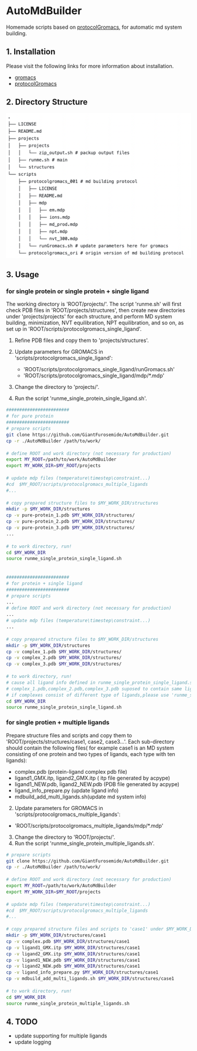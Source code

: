 # AutoMdBuilder

Homemade scripts based on  [protocolGromacs](https://github.com/tubiana/protocolGromacs), for automatic md system building.

## 1. Installation
Please visit the following links for more information about installation.

* [gromacs](https://manual.gromacs.org/current/install-guide/index.html)
* [protocolGromacs](https://github.com/tubiana/protocolGromacs)

## 2. Directory Structure

![directory_structure](imgs/directory_structure.png)

## 3. Usage

### for single protein or single protein + single ligand

The working directory is 'ROOT/projects/'. The script 'runme.sh' will first check PDB files in 'ROOT/projects/structures', then create new directories under 'projects/projects' for each structure, and perform MD system building, minimization, NVT equilibration, NPT equilibration, and so on, as set up in 'ROOT/scripts/protocolgromacs_single_ligand'.

1. Refine PDB files and copy them to 'projects/structures'.
2. Update parameters for GROMACS in 'scripts/protocolgromacs_single_ligand':

   * 'ROOT/scripts/protocolgromacs_single_ligand/runGromacs.sh'
   * 'ROOT/scripts/protocolgromacs_single_ligand/mdp/*.mdp'
3. Change the directory to 'projects/'.
4. Run the script 'runme_single_protein_single_ligand.sh'.

```bash
########################
# for pure protein 
########################
# prepare scripts 
git clone https://github.com/GiantFurosemide/AutoMdBuilder.git
cp -r ./AutoMdBuilder /path/to/work/

# define ROOT and work directory (not necessary for production)
export MY_ROOT=/path/to/work/AutoMdBuilder
export MY_WORK_DIR=$MY_ROOT/projects

# update mdp files (temperature\timestep\constraint...)
#cd  $MY_ROOT/scripts/protocolgromacs_multiple_ligands
#...

# copy prepared structure files to $MY_WORK_DIR/structures
mkdir -p $MY_WORK_DIR/structures
cp -v pure-protein_1.pdb $MY_WORK_DIR/structures/
cp -v pure-protein_2.pdb $MY_WORK_DIR/structures/
cp -v pure-protein_3.pdb $MY_WORK_DIR/structures/
...

# to work directory, run!
cd $MY_WORK_DIR
source runme_single_protein_single_ligand.sh


########################
# for protein + single ligand
########################
# prepare scripts 
...
# define ROOT and work directory (not necessary for production)
...
# update mdp files (temperature\timestep\constraint...)
...

# copy prepared structure files to $MY_WORK_DIR/structures
mkdir -p $MY_WORK_DIR/structures
cp -v complex_1.pdb $MY_WORK_DIR/structures/
cp -v complex_2.pdb $MY_WORK_DIR/structures/
cp -v complex_3.pdb $MY_WORK_DIR/structures/

# to work directory, run!
# cause all ligand info defined in runme_single_protein_single_ligand.sh
# complex_1.pdb,complex_2.pdb,complex_3.pdb suposed to contain same ligands
# if complexes consist of different type of ligands,please use 'runme_single_protein_multiple_ligands.sh'
cd $MY_WORK_DIR
source runme_single_protein_single_ligand.sh

```

### for single protien + multiple ligands
Prepare structure files and scripts and copy them to 'ROOT/projects/structures/case1, case2, case3...'. Each sub-directory should contain the following files( for example case1 is an MD system consisting of one protein and two types of ligands, each type with ten ligands):

* complex.pdb (protein-ligand complex pdb file)
* ligand1_GMX.itp, ligand2_GMX.itp ( itp file generated by acpype)
* ligand1_NEW.pdb, ligand2_NEW.pdb (PDB file generated by acpype)
* ligand_info_prepare.py (update ligand info)
* mdbuild_add_multi_ligands.sh(update md system info)

2. Update parameters for GROMACS in 'scripts/protocolgromacs_multiple_ligands':

* 'ROOT/scripts/protocolgromacs_multiple_ligands/mdp/*.mdp'

3. Change the directory to 'ROOT/projects/'.
4. Run the script 'runme_single_protein_multiple_ligands.sh'.

```bash
# prepare scripts 
git clone https://github.com/GiantFurosemide/AutoMdBuilder.git
cp -r ./AutoMdBuilder /path/to/work/

# define ROOT and work directory (not necessary for production)
export MY_ROOT=/path/to/work/AutoMdBuilder
export MY_WORK_DIR=$MY_ROOT/projects

# update mdp files (temperature\timestep\constraint...)
#cd  $MY_ROOT/scripts/protocolgromacs_multiple_ligands
#...

# copy prepared structure files and scripts to 'case1' under $MY_WORK_DIR/structures
mkdir -p $MY_WORK_DIR/structures/case1
cp -v complex.pdb $MY_WORK_DIR/structures/case1
cp -v ligand1_GMX.itp $MY_WORK_DIR/structures/case1
cp -v ligand2_GMX.itp $MY_WORK_DIR/structures/case1
cp -v ligand1_NEW.pdb $MY_WORK_DIR/structures/case1
cp -v ligand2_NEW.pdb $MY_WORK_DIR/structures/case1
cp -v ligand_info_prepare.py $MY_WORK_DIR/structures/case1
cp -v mdbuild_add_multi_ligands.sh $MY_WORK_DIR/structures/case1

# to work directory, run!
cd $MY_WORK_DIR
source runme_single_protein_multiple_ligands.sh


```

## 4. TODO

* update supporting for multiple ligands
* update logging
